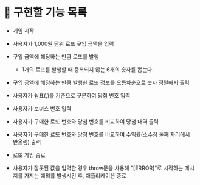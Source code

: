 # 🚀 구현할 기능 목록

- 게임 시작
- 사용자가 1,000원 단위 로또 구입 금액을 입력
- 구입 금액에 해당하는 만큼 로또를 발행
  - 1개의 로또를 발행할 때 중복되지 않는 6개의 숫자를 뽑는다.
- 구입 금액에 해당하는 만큼 발행한 로또 정보를 오름차순으로 숫자 정렬해서 출력
- 사용자가 쉼표(,)를 기준으로 구분하여 당첨 번호 입력
- 사용자가 보너스 번호 입력
- 사용자가 구매한 로또 번호와 당첨 번호를 비교하여 당첨 내역 출력
- 사용자가 구매한 로또 번호와 당첨 번호를 비교하여 수익률(소수점 둘째 자리에서 반올림) 출력
- 로또 게임 종료

- 사용자가 잘못된 값을 입력한 경우 throw문을 사용해 "[ERROR]"로 시작하는 메시지를 가지는 예외를 발생시킨 후, 애플리케이션 종료
